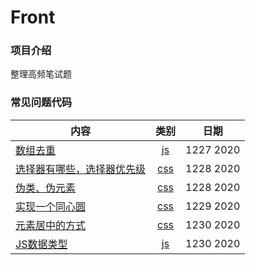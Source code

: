 # Front
### 项目介绍
整理高频笔试题
### 常见问题代码

|  内容   | 类别  | 日期  |
|  ----  | :----:  | :----:  |
| [数组去重](./JS/1、数组去重.html)  | [js](./JS)  | 1227 2020 |
| [选择器有哪些，选择器优先级](./CSS/1.选择器有哪些并说出优先级.html)  | [css](./CSS) | 1228 2020 |
| [伪类、伪元素](./CSS/2.伪类和伪元素.html)  | [css](./CSS) | 1228 2020 |
| [实现一个同心圆](./CSS/3.实现一个同心圆.html)  | [css](./CSS) | 1229 2020 |
| [元素居中的方式](./CSS/元素居中的方式.html)  | [css](./CSS) | 1230 2020 |
| [JS数据类型](./JS/1、数组去重.html)  | [js](./JS)  | 1230 2020 |
